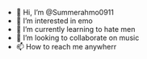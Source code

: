 - 👋 Hi, I’m @Summerahmo0911
- 👀 I’m interested in emo
- 🌱 I’m currently learning to hate men
- 💞️ I’m looking to collaborate on music
- 📫 How to reach me anywherr

<!---
Summerahmo0911/Summerahmo0911 is a ✨ special ✨ repository because its `README.md` (this file) appears on your GitHub profile.
You can click the Preview link to take a look at your changes.
--->
